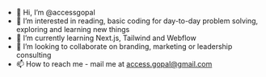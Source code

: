 - 👋 Hi, I’m @accessgopal
- 👀 I’m interested in reading, basic coding for day-to-day problem solving, exploring and learning new things
- 🌱 I’m currently learning Next.js, Tailwind and Webflow
- 💞️ I’m looking to collaborate on branding, marketing or leadership consulting
- 📫 How to reach me - mail me at access.gopal@gmail.com

<!---
accessgopal/accessgopal is a ✨ special ✨ repository because its `README.md` (this file) appears on your GitHub profile.
You can click the Preview link to take a look at your changes.
--->
